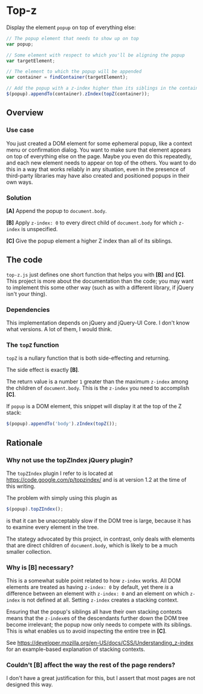 # Top-z

Display the element `popup` on top of everything else:

```javascript
// The popup element that needs to show up on top
var popup;

// Some element with respect to which you'll be aligning the popup
var targetElement; 

// The element to which the popup will be appended
var container = findContainer(targetElement);

// Add the popup with a z-index higher than its siblings in the container
$(popup).appendTo(container).zIndex(topZ(container));
```

## Overview

### Use case

You just created a DOM element for some ephemeral popup, like a context menu or confirmation dialog.
You want to make sure that element appears on top of everything else on the page.
Maybe you even do this repeatedly, and each new element needs to appear on top of the others.
You want to do this in a way that works reliably in any situation, even in the presence of
third-party libraries may have also created and positioned popups in their own ways.

### Solution

**[A]** Append the popup to `document.body`.

**[B]** Apply `z-index: 0` to every direct child of `document.body` for which `z-index` is unspecified.

**[C]** Give the popup element a higher Z index than all of its siblings.

## The code

`top-z.js` just defines one short function that helps you with **[B]** and **[C]**.
This project is more about the documentation than the code; you may want to implement
this some other way (such as with a different library, if jQuery isn't your thing).

### Dependencies

This implementation depends on jQuery and jQuery-UI Core.
I don't know what versions. A lot of them, I would think.

### The `topZ` function

`topZ` is a nullary function that is both side-effecting and returning.

The side effect is exactly **[B]**.

The return value is a number `1` greater than the maximum `z-index` among the
children of `document.body`. This is the `z-index` you need to accomplish **[C]**.

If `popup` is a DOM element, this snippet will display it at the top of the Z stack:

```javascript
$(popup).appendTo('body').zIndex(topZ());
```

## Rationale

### Why not use the topZIndex jQuery plugin?

The `topZIndex` plugin I refer to is located at
https://code.google.com/p/topzindex/
and is at version 1.2 at the time of this writing.

The problem with simply using this plugin as

```javascript
$(popup).topZIndex();
```

is that it can be unacceptably slow if the DOM tree is large,
because it has to examine every element in the tree.

The stategy advocated by this project, in contrast, only deals with elements that are
direct children of `document.body`, which is likely to be a much smaller collection.

### Why is **[B]** necessary?

This is a somewhat suble point related to how `z-index` works.
All DOM elements are treated as having `z-index: 0` by default, yet there *is* a difference
between an element with `z-index: 0` and an element on which `z-index` is not defined at all.
Setting `z-index` creates a stacking context.

Ensuring that the popup's siblings all have their own stacking contexts means that
the `z-index`es of the descendants further down the DOM tree become irrelevant;
the popup now only needs to compete with its siblings.
This is what enables us to avoid inspecting the entire tree in **[C]**.

See https://developer.mozilla.org/en-US/docs/CSS/Understanding_z-index
for an example-based explanation of stacking contexts.

### Couldn't **[B]** affect the way the rest of the page renders?

I don't have a great justification for this, but I assert that most pages are not designed this way.
